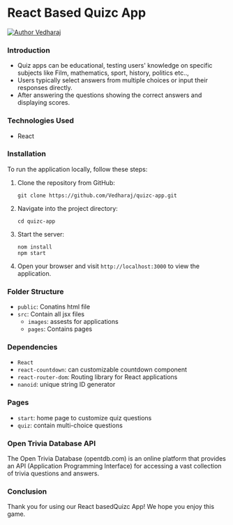 # React Based Quizc App

[![Author Vedharaj](https://img.shields.io/badge/Author-Vedharaj-d62828)](https://www.linkedin.com/in/ebaneshar-vedharaj-422566214)

### Introduction
- Quiz apps can be educational, testing users' knowledge on specific subjects like Film, mathematics, sport, history, politics etc..,
- Users typically select answers from multiple choices or input their responses directly.
- After answering the questions showing the correct answers and displaying scores.

### Technologies Used
- React

### Installation
To run the application locally, follow these steps:

1. Clone the repository from GitHub:

   ```
   git clone https://github.com/Vedharaj/quizc-app.git
   ```

2. Navigate into the project directory:

   ```
   cd quizc-app
   ```

3. Start the server:

   ```
   nom install
   npm start
   ```

7. Open your browser and visit `http://localhost:3000` to view the application.

### Folder Structure
- `public`: Conatins html file
- `src`: Contain all jsx files
    - `images`: assests for applications
    - `pages`: Contains pages

### Dependencies
- `React`
- `react-countdown`: can customizable countdown component
- `react-router-dom`: Routing library for React applications
- `nanoid`: unique string ID generator

### Pages
- `start`: home page to customize quiz questions
- `quiz`: contain multi-choice questions

### Open Trivia Database API

The Open Trivia Database (opentdb.com) is an online platform that provides an API (Application Programming Interface) for accessing a vast collection of trivia questions and answers.

### Conclusion
Thank you for using our React basedQuizc App! We hope you enjoy this game.
